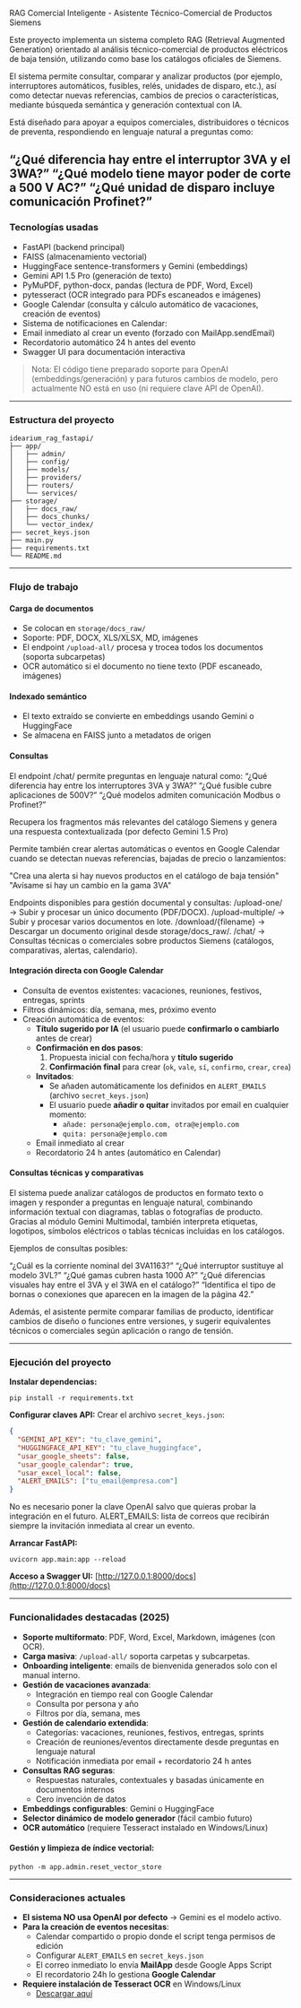 RAG Comercial Inteligente - Asistente Técnico-Comercial de Productos Siemens

Este proyecto implementa un sistema completo RAG (Retrieval Augmented Generation) orientado al análisis técnico-comercial de productos eléctricos de baja tensión, utilizando como base los catálogos oficiales de Siemens.

El sistema permite consultar, comparar y analizar productos (por ejemplo, interruptores automáticos, fusibles, relés, unidades de disparo, etc.), así como detectar nuevas referencias, cambios de precios o características, mediante búsqueda semántica y generación contextual con IA.

Está diseñado para apoyar a equipos comerciales, distribuidores o técnicos de preventa, respondiendo en lenguaje natural a preguntas como:

“¿Qué diferencia hay entre el interruptor 3VA y el 3WA?”
“¿Qué modelo tiene mayor poder de corte a 500 V AC?”
“¿Qué unidad de disparo incluye comunicación Profinet?”
---

### Tecnologías usadas
- FastAPI (backend principal)
- FAISS (almacenamiento vectorial)
- HuggingFace sentence-transformers y Gemini (embeddings)
- Gemini API 1.5 Pro (generación de texto)
- PyMuPDF, python-docx, pandas (lectura de PDF, Word, Excel)
- pytesseract (OCR integrado para PDFs escaneados e imágenes)
- Google Calendar (consulta y cálculo automático de vacaciones, creación de eventos)
- Sistema de notificaciones en Calendar:
- Email inmediato al crear un evento (forzado con MailApp.sendEmail)
- Recordatorio automático 24 h antes del evento
- Swagger UI para documentación interactiva

> Nota: El código tiene preparado soporte para OpenAI (embeddings/generación) y para futuros cambios de modelo, pero actualmente NO está en uso (ni requiere clave API de OpenAI).

---

### Estructura del proyecto
```
idearium_rag_fastapi/
├── app/
│   ├── admin/
│   ├── config/
│   ├── models/
│   ├── providers/
│   ├── routers/
│   └── services/
├── storage/
│   ├── docs_raw/
│   ├── docs_chunks/
│   └── vector_index/
├── secret_keys.json
├── main.py
├── requirements.txt
└── README.md
```

---

### Flujo de trabajo

#### Carga de documentos
- Se colocan en `storage/docs_raw/`
- Soporte: PDF, DOCX, XLS/XLSX, MD, imágenes
- El endpoint `/upload-all/` procesa y trocea todos los documentos (soporta subcarpetas)
- OCR automático si el documento no tiene texto (PDF escaneado, imágenes)

#### Indexado semántico
- El texto extraído se convierte en embeddings usando Gemini o HuggingFace
- Se almacena en FAISS junto a metadatos de origen

#### Consultas
El endpoint /chat/ permite preguntas en lenguaje natural como:
“¿Qué diferencia hay entre los interruptores 3VA y 3WA?”
“¿Qué fusible cubre aplicaciones de 500V?”
“¿Qué modelos admiten comunicación Modbus o Profinet?”

Recupera los fragmentos más relevantes del catálogo Siemens y genera una respuesta contextualizada (por defecto Gemini 1.5 Pro)

Permite también crear alertas automáticas o eventos en Google Calendar cuando se detectan nuevas referencias, bajadas de precio o lanzamientos:

"Crea una alerta si hay nuevos productos en el catálogo de baja tensión"
"Avísame si hay un cambio en la gama 3VA"

Endpoints disponibles para gestión documental y consultas:
/upload-one/ → Subir y procesar un único documento (PDF/DOCX).
/upload-multiple/ → Subir y procesar varios documentos en lote.
/download/{filename} → Descargar un documento original desde storage/docs_raw/.
/chat/ → Consultas técnicas o comerciales sobre productos Siemens (catálogos, comparativas, alertas, calendario).


#### Integración directa con Google Calendar
- Consulta de eventos existentes: vacaciones, reuniones, festivos, entregas, sprints
- Filtros dinámicos: día, semana, mes, próximo evento
- Creación automática de eventos:
  - **Título sugerido por IA** (el usuario puede **confirmarlo o cambiarlo** antes de crear)
  - **Confirmación en dos pasos**:
    1) Propuesta inicial con fecha/hora y **título sugerido**  
    2) **Confirmación final** para crear (`ok`, `vale`, `sí`, `confirmo`, `crear`, `crea`)
  - **Invitados**:
    - Se añaden automáticamente los definidos en `ALERT_EMAILS` (archivo `secret_keys.json`)
    - El usuario puede **añadir o quitar** invitados por email en cualquier momento:
      - `añade: persona@ejemplo.com, otra@ejemplo.com`
      - `quita: persona@ejemplo.com`
  - Email inmediato al crear
  - Recordatorio 24 h antes (automático en Calendar)


#### Consultas técnicas y comparativas
El sistema puede analizar catálogos de productos en formato texto o imagen y responder a preguntas en lenguaje natural, combinando información textual con diagramas, tablas o fotografías de producto.
Gracias al módulo Gemini Multimodal, también interpreta etiquetas, logotipos, símbolos eléctricos o tablas técnicas incluidas en los catálogos.

Ejemplos de consultas posibles:

“¿Cuál es la corriente nominal del 3VA1163?”
“¿Qué interruptor sustituye al modelo 3VL?”
“¿Qué gamas cubren hasta 1000 A?”
“¿Qué diferencias visuales hay entre el 3VA y el 3WA en el catálogo?”
“Identifica el tipo de bornas o conexiones que aparecen en la imagen de la página 42.”

Además, el asistente permite comparar familias de producto, identificar cambios de diseño o funciones entre versiones, y sugerir equivalentes técnicos o comerciales según aplicación o rango de tensión.


---

### Ejecución del proyecto

**Instalar dependencias:**
```
pip install -r requirements.txt
```

**Configurar claves API:**
Crear el archivo `secret_keys.json`:
```json
{
  "GEMINI_API_KEY": "tu_clave_gemini",
  "HUGGINGFACE_API_KEY": "tu_clave_huggingface",
  "usar_google_sheets": false,
  "usar_google_calendar": true,
  "usar_excel_local": false,
  "ALERT_EMAILS": ["tu_email@empresa.com"]
}
```
No es necesario poner la clave OpenAI salvo que quieras probar la integración en el futuro.
ALERT_EMAILS: lista de correos que recibirán siempre la invitación inmediata al crear un evento.

**Arrancar FastAPI:**
```
uvicorn app.main:app --reload
```

**Acceso a Swagger UI:**
[http://127.0.0.1:8000/docs](http://127.0.0.1:8000/docs)

---

### Funcionalidades destacadas (2025)
- **Soporte multiformato**: PDF, Word, Excel, Markdown, imágenes (con OCR).
- **Carga masiva**: `/upload-all/` soporta carpetas y subcarpetas.
- **Onboarding inteligente**: emails de bienvenida generados solo con el manual interno.
- **Gestión de vacaciones avanzada**:
  - Integración en tiempo real con Google Calendar
  - Consulta por persona y año
  - Filtros por día, semana, mes
- **Gestión de calendario extendida**:
  - Categorías: vacaciones, reuniones, festivos, entregas, sprints
  - Creación de reuniones/eventos directamente desde preguntas en lenguaje natural
  - Notificación inmediata por email + recordatorio 24 h antes
- **Consultas RAG seguras**:
  - Respuestas naturales, contextuales y basadas únicamente en documentos internos
  - Cero invención de datos
- **Embeddings configurables**: Gemini o HuggingFace
- **Selector dinámico de modelo generador** (fácil cambio futuro)
- **OCR automático** (requiere Tesseract instalado en Windows/Linux)

#### Gestión y limpieza de índice vectorial:
```
python -m app.admin.reset_vector_store
```

---

### Consideraciones actuales
- **El sistema NO usa OpenAI por defecto** → Gemini es el modelo activo.
- **Para la creación de eventos necesitas**:
  - Calendar compartido o propio donde el script tenga permisos de edición
  - Configurar `ALERT_EMAILS` en `secret_keys.json`
  - El correo inmediato lo envía **MailApp** desde Google Apps Script
  - El recordatorio 24h lo gestiona **Google Calendar**
- **Requiere instalación de Tesseract OCR** en Windows/Linux  
  - [Descargar aquí](https://github.com/tesseract-ocr/tesseract)
